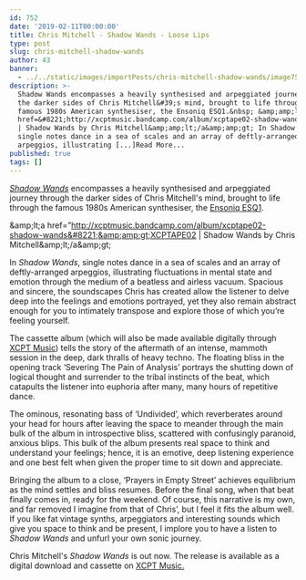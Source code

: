 ```yaml
---
id: 752
date: '2019-02-11T00:00:00'
title: Chris Mitchell - Shadow Wands - Loose Lips
type: post
slug: chris-mitchell-shadow-wands
author: 43
banner:
  - ../../static/images/importPosts/chris-mitchell-shadow-wands/image752.jpeg
description: >-
  Shadow Wands encompasses a heavily synthesised and arpeggiated journey through
  the darker sides of Chris Mitchell&#39;s mind, brought to life through the
  famous 1980s American synthesiser, the Ensoniq ESQ1.&nbsp; &amp;amp;lt;a
  href=&#8221;http://xcptmusic.bandcamp.com/album/xcptape02-shadow-wands&#8221;&amp;amp;gt;XCPTAPE02
  | Shadow Wands by Chris Mitchell&amp;amp;lt;/a&amp;amp;gt; In Shadow Wands,
  single notes dance in a sea of scales and an array of deftly-arranged
  arpeggios, illustrating [...]Read More...
published: true
tags: []
---
```

[_Shadow Wands_](https://xcptmusic.bandcamp.com/album/xcptape02-shadow-wands) encompasses a heavily synthesised and arpeggiated journey through the darker sides of Chris Mitchell's mind, brought to life through the famous 1980s American synthesiser, the [Ensoniq ESQ1](http://www.vintagesynth.com/ensoniq/ens_esq1.php). 

&amp;amp;lt;a href=&#8221;http://xcptmusic.bandcamp.com/album/xcptape02-shadow-wands&#8221;&amp;amp;gt;XCPTAPE02 | Shadow Wands by Chris Mitchell&amp;amp;lt;/a&amp;amp;gt;

In _Shadow Wands_, single notes dance in a sea of scales and an array of deftly-arranged arpeggios, illustrating fluctuations in mental state and emotion through the medium of a beatless and airless vacuum. Spacious and sincere, the soundscapes Chris has created allow the listener to delve deep into the feelings and emotions portrayed, yet they also remain abstract enough for you to intimately transpose and explore those of which you’re feeling yourself. 

The cassette album (which will also be made available digitally through [XCPT Music](https://xcptmusic.bandcamp.com/)) tells the story of the aftermath of an intense, mammoth session in the deep, dark thralls of heavy techno. The floating bliss in the opening track ‘Severing The Pain of Analysis’ portrays the shutting down of logical thought and surrender to the tribal instincts of the beat, which catapults the listener into euphoria after many, many hours of repetitive dance. 

The ominous, resonating bass of ‘Undivided’, which reverberates around your head for hours after leaving the space to meander through the main bulk of the album in introspective bliss, scattered with confusingly paranoid, anxious blips. This bulk of the album presents real space to think and understand your feelings; hence, it is an emotive, deep listening experience and one best felt when given the proper time to sit down and appreciate. 

Bringing the album to a close, ‘Prayers in Empty Street’ achieves equilibrium as the mind settles and bliss resumes. Before the final song, when that beat finally comes in, ready for the weekend. Of course, this narrative is my own, and far removed I imagine from that of Chris’, but I feel it fits the album well. If you like fat vintage synths, arpeggiators and interesting sounds which give you space to think and be present, I implore you to have a listen to _Shadow Wands_ and unfurl your own sonic journey.

Chris Mitchell's _Shadow Wands_ is out now. The release is available as a digital download and cassette on [XCPT Music.](https://xcptmusic.bandcamp.com)